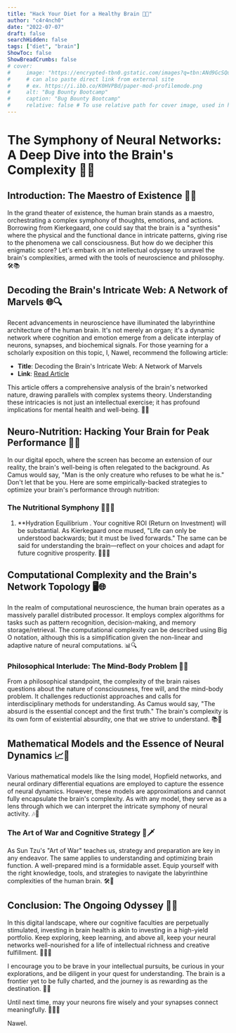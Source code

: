 ```yaml
---
title: "Hack Your Diet for a Healthy Brain 🧠🍏"
author: "c4r4nch0"
date: "2022-07-07"
draft: false
searchHidden: false
tags: ["diet", "brain"]
ShowToc: false
ShowBreadCrumbs: false
# cover:
#     image: "https://encrypted-tbn0.gstatic.com/images?q=tbn:ANd9GcSQud1wlz3Fl6brRiyQMKkg8XMhI2BE9J7SazqbG4DBOcbkVorYi34k1Y6axGErJj0L9LU&usqp=CAU"
#     # can also paste direct link from external site
#     # ex. https://i.ibb.co/K0HVPBd/paper-mod-profilemode.png
#     alt: "Bug Bounty Bootcamp"
#     caption: "Bug Bounty Bootcamp"
#     relative: false # To use relative path for cover image, used in hugo Page-bundles    
---
```


# The Symphony of Neural Networks: A Deep Dive into the Brain's Complexity 🌌🎻

## Introduction: The Maestro of Existence 🎼🌟

In the grand theater of existence, the human brain stands as a maestro, orchestrating a complex symphony of thoughts, emotions, and actions. Borrowing from Kierkegaard, one could say that the brain is a "synthesis" where the physical and the functional dance in intricate patterns, giving rise to the phenomena we call consciousness. But how do we decipher this enigmatic score? Let's embark on an intellectual odyssey to unravel the brain's complexities, armed with the tools of neuroscience and philosophy. 🛠️📚

## Decoding the Brain's Intricate Web: A Network of Marvels 🌐🔍

Recent advancements in neuroscience have illuminated the labyrinthine architecture of the human brain. It's not merely an organ; it's a dynamic network where cognition and emotion emerge from a delicate interplay of neurons, synapses, and biochemical signals. For those yearning for a scholarly exposition on this topic, I, Nawel, recommend the following article:

- **Title**: Decoding the Brain's Intricate Web: A Network of Marvels
- **Link**: [Read Article](https://www.ncbi.nlm.nih.gov/pmc/articles/PMC3170818/)

This article offers a comprehensive analysis of the brain's networked nature, drawing parallels with complex systems theory. Understanding these intricacies is not just an intellectual exercise; it has profound implications for mental health and well-being. 🧠💡

## Neuro-Nutrition: Hacking Your Brain for Peak Performance 🚀🍏

In our digital epoch, where the screen has become an extension of our reality, the brain's well-being is often relegated to the background. As Camus would say, "Man is the only creature who refuses to be what he is." Don't let that be you. Here are some empirically-backed strategies to optimize your brain's performance through nutrition:

### The Nutritional Symphony 🍇🥑🥦

1. **Hydration Equilibrium
. Your cognitive ROI (Return on Investment) will be substantial. As Kierkegaard once mused, "Life can only be understood backwards; but it must be lived forwards." The same can be said for understanding the brain—reflect on your choices and adapt for future cognitive prosperity. 🌟🧠🌟

## Computational Complexity and the Brain's Network Topology 🖥️🌐

In the realm of computational neuroscience, the human brain operates as a massively parallel distributed processor. It employs complex algorithms for tasks such as pattern recognition, decision-making, and memory storage/retrieval. The computational complexity can be described using Big O notation, although this is a simplification given the non-linear and adaptive nature of neural computations. 📊🔍

### Philosophical Interlude: The Mind-Body Problem 🤔🌌

From a philosophical standpoint, the complexity of the brain raises questions about the nature of consciousness, free will, and the mind-body problem. It challenges reductionist approaches and calls for interdisciplinary methods for understanding. As Camus would say, "The absurd is the essential concept and the first truth." The brain's complexity is its own form of existential absurdity, one that we strive to understand. 📚🤯

## Mathematical Models and the Essence of Neural Dynamics 📈🔢

Various mathematical models like the Ising model, Hopfield networks, and neural ordinary differential equations are employed to capture the essence of neural dynamics. However, these models are approximations and cannot fully encapsulate the brain's complexity. As with any model, they serve as a lens through which we can interpret the intricate symphony of neural activity. 🎶📐

### The Art of War and Cognitive Strategy 📜🗡️

As Sun Tzu's "Art of War" teaches us, strategy and preparation are key in any endeavor. The same applies to understanding and optimizing brain function. A well-prepared mind is a formidable asset. Equip yourself with the right knowledge, tools, and strategies to navigate the labyrinthine complexities of the human brain. 🛠️🌟

## Conclusion: The Ongoing Odyssey 🚀🌌

In this digital landscape, where our cognitive faculties are perpetually stimulated, investing in brain health is akin to investing in a high-yield portfolio. Keep exploring, keep learning, and above all, keep your neural networks well-nourished for a life of intellectual richness and creative fulfillment. 🌟🧠🌟

I encourage you to be brave in your intellectual pursuits, be curious in your explorations, and be diligent in your quest for understanding. The brain is a frontier yet to be fully charted, and the journey is as rewarding as the destination. 🌈🔭

Until next time, may your neurons fire wisely and your synapses connect meaningfully. 🎉🧠🎉

Nawel.